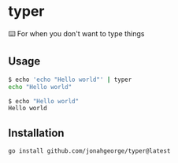 # typer

⌨️ For when you don't want to type things

## Usage

```sh
$ echo 'echo "Hello world"' | typer
echo "Hello world"

$ echo "Hello world"
Hello world
```

## Installation

```sh
go install github.com/jonahgeorge/typer@latest
```

